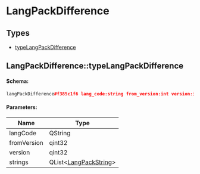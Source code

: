 # LangPackDifference

## Types

* [typeLangPackDifference](#langpackdifferencetypelangpackdifference)

## LangPackDifference::typeLangPackDifference

#### Schema:

```c++
langPackDifference#f385c1f6 lang_code:string from_version:int version:int strings:Vector<LangPackString> = LangPackDifference;
```

#### Parameters:

|Name|Type|
|----|----|
|langCode|QString|
|fromVersion|qint32|
|version|qint32|
|strings|QList&lt;[LangPackString](langpackstring.md)&gt;|

